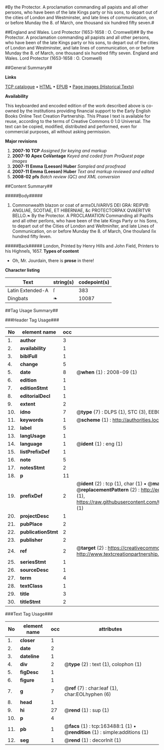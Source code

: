 #By the Protector. A proclamation commanding all papists and all other persons, who have been of the late Kings party or his sons, to depart out of the cities of London and Westminster, and late lines of communication, on or before Munday the 8. of March, one thousand six hundred fifty seven.#

##England and Wales. Lord Protector (1653-1658 : O. Cromwell)##
By the Protector. A proclamation commanding all papists and all other persons, who have been of the late Kings party or his sons, to depart out of the cities of London and Westminster, and late lines of communication, on or before Munday the 8. of March, one thousand six hundred fifty seven.
England and Wales. Lord Protector (1653-1658 : O. Cromwell)

##General Summary##

**Links**

[TCP catalogue](http://www.ota.ox.ac.uk/tcp/)  • 
[HTML](http://tei.it.ox.ac.uk/tcp/Texts-HTML/free/A80/A80970.html)  • 
[EPUB](http://tei.it.ox.ac.uk/tcp/Texts-EPUB/free/A80/A80970.epub) • 
[Page images (Historical Texts)](https://data.historicaltexts.jisc.ac.uk/view?pubId=eebo-99870796e&pageId=eebo-99870796e-163488-1)

**Availability**

This keyboarded and encoded edition of the
	       work described above is co-owned by the institutions
	       providing financial support to the Early English Books
	       Online Text Creation Partnership. This Phase I text is
	       available for reuse, according to the terms of Creative
	       Commons 0 1.0 Universal. The text can be copied,
	       modified, distributed and performed, even for
	       commercial purposes, all without asking permission.

**Major revisions**

1. __2007-10__ __TCP__ *Assigned for keying and markup*
1. __2007-10__ __Apex CoVantage__ *Keyed and coded from ProQuest page images*
1. __2007-11__ __Emma (Leeson) Huber__ *Sampled and proofread*
1. __2007-11__ __Emma (Leeson) Huber__ *Text and markup reviewed and edited*
1. __2008-02__ __pfs__ *Batch review (QC) and XML conversion*

##Content Summary##

#####Body#####

1. Commonwealth blazon or coat of armsOLIVARIVS DEI GRA: REIPVB: ANGLIAE, SCOTIAE, ET HIBERNIAE, &c PROTECTORPAX QVAERITVR BELLO.❧ By the Protector. A PROCLAMATION Commanding all Papiſts and all other perſons, who have been of the late Kings Party or his Sons, to depart out of the Cities of London and Weſtminſter, and late Lines of Communication, on or before Munday the 8. of March, One thouſand ſix hundred fifty ſeven.

#####Back#####
London, Printed by Henry Hills and John Field, Printers to his Highneſs, 1657.
**Types of content**

  * Oh, Mr. Jourdain, there is **prose** in there!

**Character listing**


|Text|string(s)|codepoint(s)|
|---|---|---|
|Latin Extended-A|ſ|383|
|Dingbats|❧|10087|

##Tag Usage Summary##

###Header Tag Usage###

|No|element name|occ|attributes|
|---|---|---|---|
|1.|__author__|3||
|2.|__availability__|1||
|3.|__biblFull__|1||
|4.|__change__|5||
|5.|__date__|8| @__when__ (1) : 2008-09 (1)|
|6.|__edition__|1||
|7.|__editionStmt__|1||
|8.|__editorialDecl__|1||
|9.|__extent__|2||
|10.|__idno__|7| @__type__ (7) : DLPS (1), STC (3), EEBO-CITATION (1), PROQUEST (1), VID (1)|
|11.|__keywords__|1| @__scheme__ (1) : http://authorities.loc.gov/ (1)|
|12.|__label__|5||
|13.|__langUsage__|1||
|14.|__language__|1| @__ident__ (1) : eng (1)|
|15.|__listPrefixDef__|1||
|16.|__note__|5||
|17.|__notesStmt__|2||
|18.|__p__|11||
|19.|__prefixDef__|2| @__ident__ (2) : tcp (1), char (1)  •  @__matchPattern__ (2) : ([0-9\-]+):([0-9IVX]+) (1), (.+) (1)  •  @__replacementPattern__ (2) : http://eebo.chadwyck.com/downloadtiff?vid=$1&page=$2 (1), https://raw.githubusercontent.com/textcreationpartnership/Texts/master/tcpchars.xml#$1 (1)|
|20.|__projectDesc__|1||
|21.|__pubPlace__|2||
|22.|__publicationStmt__|2||
|23.|__publisher__|2||
|24.|__ref__|2| @__target__ (2) : https://creativecommons.org/publicdomain/zero/1.0/ (1), http://www.textcreationpartnership.org/docs/. (1)|
|25.|__seriesStmt__|1||
|26.|__sourceDesc__|1||
|27.|__term__|4||
|28.|__textClass__|1||
|29.|__title__|3||
|30.|__titleStmt__|2||


###Text Tag Usage###

|No|element name|occ|attributes|
|---|---|---|---|
|1.|__closer__|1||
|2.|__date__|2||
|3.|__dateline__|1||
|4.|__div__|2| @__type__ (2) : text (1), colophon (1)|
|5.|__figDesc__|1||
|6.|__figure__|1||
|7.|__g__|7| @__ref__ (7) : char:leaf (1), char:EOLhyphen (6)|
|8.|__head__|1||
|9.|__hi__|27| @__rend__ (1) : sup (1)|
|10.|__p__|4||
|11.|__pb__|1| @__facs__ (1) : tcp:163488:1 (1)  •  @__rendition__ (1) : simple:additions (1)|
|12.|__seg__|1| @__rend__ (1) : decorInit (1)|
